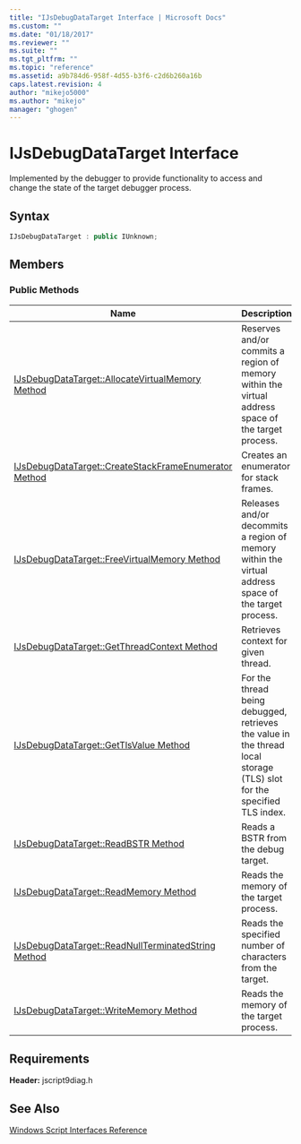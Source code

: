 ```yaml
---
title: "IJsDebugDataTarget Interface | Microsoft Docs"
ms.custom: ""
ms.date: "01/18/2017"
ms.reviewer: ""
ms.suite: ""
ms.tgt_pltfrm: ""
ms.topic: "reference"
ms.assetid: a9b784d6-958f-4d55-b3f6-c2d6b260a16b
caps.latest.revision: 4
author: "mikejo5000"
ms.author: "mikejo"
manager: "ghogen"
---
```

# IJsDebugDataTarget Interface
Implemented by the debugger to provide functionality to access and change the state of the target debugger process.

## Syntax

```cpp
IJsDebugDataTarget : public IUnknown;
```

## Members

### Public Methods

|Name|Description|
|----------|-----------------|
|[IJsDebugDataTarget::AllocateVirtualMemory Method](../../winscript/reference/ijsdebugdatatarget-allocatevirtualmemory-method.md)|Reserves and/or commits a region of memory within the virtual address space of the target process.|
|[IJsDebugDataTarget::CreateStackFrameEnumerator Method](../../winscript/reference/ijsdebugdatatarget-createstackframeenumerator-method.md)|Creates an enumerator for stack frames.|
|[IJsDebugDataTarget::FreeVirtualMemory Method](../../winscript/reference/ijsdebugdatatarget-freevirtualmemory-method.md)|Releases and/or decommits a region of memory within the virtual address space of the target process.|
|[IJsDebugDataTarget::GetThreadContext Method](../../winscript/reference/ijsdebugdatatarget-getthreadcontext-method.md)|Retrieves context for given thread.|
|[IJsDebugDataTarget::GetTlsValue Method](../../winscript/reference/ijsdebugdatatarget-gettlsvalue-method.md)|For the thread being debugged, retrieves the value in the thread local storage (TLS) slot for the specified TLS index.|
|[IJsDebugDataTarget::ReadBSTR Method](../../winscript/reference/ijsdebugdatatarget-readbstr-method.md)|Reads a BSTR from the debug target.|
|[IJsDebugDataTarget::ReadMemory Method](../../winscript/reference/ijsdebugdatatarget-readmemory-method.md)|Reads the memory of the target process.|
|[IJsDebugDataTarget::ReadNullTerminatedString Method](../../winscript/reference/ijsdebugdatatarget-readnullterminatedstring-method.md)|Reads the specified number of characters from the target.|
|[IJsDebugDataTarget::WriteMemory Method](../../winscript/reference/ijsdebugdatatarget-writememory-method.md)|Reads the memory of the target process.|

## Requirements
 **Header:** jscript9diag.h

## See Also
 [Windows Script Interfaces Reference](../../winscript/reference/windows-script-interfaces-reference.md)